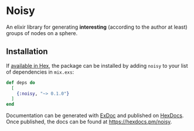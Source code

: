 # Noisy

An elixir library for generating **interesting** (according to the author at least) groups of 
nodes on a sphere.

## Installation

If [available in Hex](https://hex.pm/docs/publish), the package can be installed
by adding `noisy` to your list of dependencies in `mix.exs`:

```elixir
def deps do
  [
    {:noisy, "~> 0.1.0"}
  ]
end
```

Documentation can be generated with [ExDoc](https://github.com/elixir-lang/ex_doc)
and published on [HexDocs](https://hexdocs.pm). Once published, the docs can
be found at <https://hexdocs.pm/noisy>.


